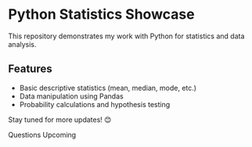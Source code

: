 # Python Statistics Showcase  

This repository demonstrates my work with Python for statistics and data analysis.  

## Features  
- Basic descriptive statistics (mean, median, mode, etc.)  
- Data manipulation using Pandas  
- Probability calculations and hypothesis testing  

Stay tuned for more updates! 😊  

Questions Upcoming
